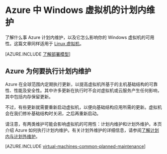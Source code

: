 <properties
	pageTitle="Windows VM 的计划内维护 | Azure"
	description="了解什么是 Azure 计划内维护以及它如何影响正在 Azure 中运行的 Windows 虚拟机。"
	services="virtual-machines-windows"
	documentationCenter=""
	authors="drewm"
	manager="timlt"
	editor=""
	tags="azure-service-management,azure-resource-manager"/>

<tags
	ms.service="virtual-machines-windows"
	ms.date="01/05/2016"
	wacn.date="03/28/2016"/>


# Azure 中 Windows 虚拟机的计划内维护

了解什么事 Azure 计划内维护，以及它怎么影响你的 Windows 虚拟机的可用性。这篇文章同样适用于 [Linux 虚拟机](/documentation/articles/virtual-machines-linux-planned-maintenance)。

[AZURE.INCLUDE [了解部署模型](../includes/learn-about-deployment-models-both-include.md)]

## Azure 为何要执行计划内维护

Azure 在全球范围内定期执行更新，以提高虚拟机所基于的主机基础结构的可靠性、性能及安全性。其中许多更新在执行时不会对虚拟机或云服务产生任何影响，其中包括内存保留更新。

不过，有些更新就需要重新启动虚拟机，以便向基础结构应用所需的更新。虚拟机会在我们修补基础结构时关闭，之后再重新启动。

请注意，有两类维护可能会影响虚拟机的可用性：计划内维护和计划外维护。本页介绍 Azure 如何执行计划内维护。有关计划外维护的详细信息，请参阅[了解计划内与计划外维护](/documentation/articles/virtual-machines-windows-manage-availability)。

[AZURE.INCLUDE [virtual-machines-common-planned-maintenance](../includes/virtual-machines-common-planned-maintenance.md)]

<!---HONumber=Mooncake_0321_2016-->